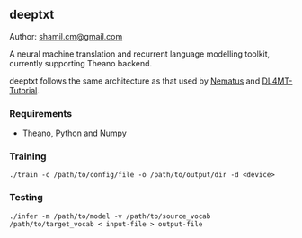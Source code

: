 ## deeptxt

Author: shamil.cm@gmail.com

A neural machine translation and recurrent language modelling toolkit, currently supporting Theano backend. 

deeptxt follows the same architecture as that used by [Nematus](https://github.com/rsennrich/nematus)  and [DL4MT-Tutorial](https://github.com/nyu-dl/dl4mt-tutorial).

### Requirements

* Theano, Python and Numpy 


### Training


```
./train -c /path/to/config/file -o /path/to/output/dir -d <device>
```


### Testing
```
./infer -m /path/to/model -v /path/to/source_vocab /path/to/target_vocab < input-file > output-file
```
